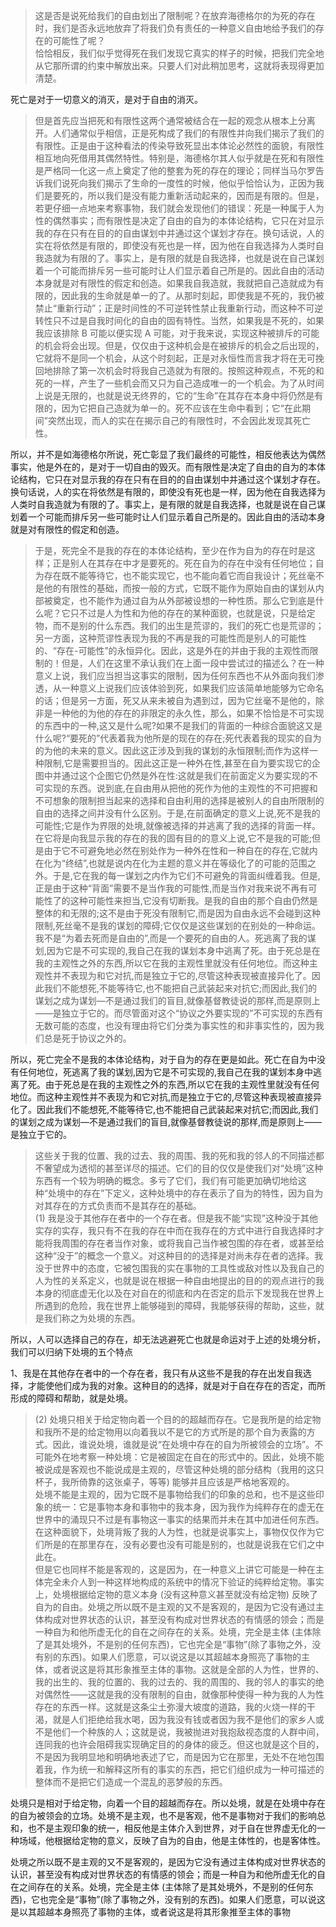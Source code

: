 <blockquote data-pid="fNIjy-Ut">这是否是说死给我们的自由划出了限制呢？在放弃海德格尔的为死的存在时，我们是否永远地放弃了将我们负有责任的一种意义自由地给予我们的存在的可能性了呢？<br>恰恰相反，我们似乎觉得死在我们发现它真实的样子的时候，把我们完全地从它那所谓的约束中解放出来。只要人们对此稍加思考，这就将表现得更加清楚。</blockquote><p data-pid="kTnAx4Hb">死亡是对于一切意义的消灭，是对于自由的消灭。</p><blockquote data-pid="f50_ttH1">但是首先应当把死和有限性这两个通常被结合在一起的观念从根本上分离开。人们通常似乎相信，正是死构成了我们的有限性并向我们揭示了我们的有限性。正是由于这种看法的传染导致死显出本体论必然性的面貌，有限性相互地向死借用其偶然特性。特别是，海德格尔其人似乎就是在死和有限性是严格同一化这一点上奠定了他的整套为死的存在的理论；同样当马尔罗告诉我们说死向我们揭示了生命的一度性的时候，他似乎恰恰认为，正因为我们是要死的，所以我们是没有能力重新活动起来的，因而是有限的。但是，若更仔细一点地来考察事物，我们就会发现他们的错误：死是一种属于人为性的偶然事实；而有限性是决定了自由的自为的本体论结构，它只在对显示我的存在只有在目的的自由谋划中并通过这个谋划才存在。换句话说，人的实在将依然是有限的，即使没有死也是一样，因为他在自我选择为人类时自我造就为有限的了。事实上，是有限的就是自我选择，也就是说在自己谋划着一个可能而排斥另一些可能时让人们显示着自己所是的。因此自由的活动本身就是对有限性的假定和创造。如果我自我造就，我就把自己造就成为有限的，因此我的生命就是单一的了。从那时刻起，即使我是不死的，我仍被禁止“重新行动”；正是时间性的不可逆转性禁止我重新行动，而这种不可逆转性只不过是自我时间化的自由的固有特性。当然，如果我是不死的，如果我应该排除 B 可能以便实现 A 可能，对于我来说，实现这种被排斥的可能的机会将会出现。但是，仅仅由于这种机会是在被排斥的机会之后出现的，它就将不是同一个机会，从这个时刻起，正是对永恒性而言我才将在无可挽回地排除了第一次机会时将我自己造就为有限的。按照这种观点，不死的和死的一样，产生了一些机会而又只为自己造成唯一的一个机会。为了从时间上说是无限的，也就是说无终界的，它的“生命”在其存在本身中将仍然是有限的，因为它把自己造就为单一的。死不应该在生命中看到；它“在此期间”突然出现，而人的实在在揭示自己的有限性时，不会因此发现其死亡性。</blockquote><p data-pid="NgzzsY3p">所以，并不是如海德格尔所说，死亡彰显了我们最终的可能性，相反他表达为偶然事实，他是外在的，是对于一切自由的毁灭。而有限性是决定了自由的自为的本体论结构，它只在对显示我的存在只有在目的的自由谋划中并通过这个谋划才存在。换句话说，人的实在将依然是有限的，即使没有死也是一样，因为他在自我选择为人类时自我造就为有限的了。事实上，是有限的就是自我选择，也就是说在自己谋划着一个可能而排斥另一些可能时让人们显示着自己所是的。因此自由的活动本身就是对有限性的假定和创造。</p><blockquote data-pid="S-MBIlof">于是，死完全不是我的存在的本体论结构，至少在作为自为的存在时是这样；正是别人在其存在中才是要死的。死在自为的存在中没有任何地位；自为存在既不能等待它，也不能实现它，也不能向着它而自我设计；死丝毫不是他的有限性的基础，而按一般的方式，它既不能作为原始自由的谋划从内部被奠定，也不能作为通过自为从外部被设想的一种性质。那么它到底是什么呢？它只不过是人为性和为他的存在的某种面貌，也就是说，只是给定物，而不是别的什么东西。我们的出生是荒谬的，我们的死亡也是荒谬的；另一方面，这种荒谬性表现为我的不再是我的可能性而是别人的可能性的、“存在-可能性”的永恒异化。因此，这是外在的并由于我的主观性而限制的！但是，人们在这里不承认我们在上面一段中尝试过的描述么？在一种意义上说，我们应当担当这事实的限制，因为任何东西也不从外面向我们渗透，从一种意义上说我们应该体验到死，如果我们应该简单地能够为它命名的话；但是另一方面，死又从来未被自为遇到过，因为它丝毫不是他的，除非是一种他的为他的存在的非限定的永久性，那么，如果不恰恰是不可实现的东西中的一种,这又是什么呢?如果不是我们的背面的一种综合面貌这又是什么呢?“要死的”代表着我为他所是的现在的存在;死代表着我的现实的自为的为他的未来的意义。因此这正涉及到我的谋划的永恒限制;而作为这样一种限制,它是需要担当的。因此这正是一种外在性,甚至在自为要实现它的企图中并通过这个企图它仍然是外在性:这就是我们在前面定义为要实现的不可实现的东西。说到底,在自由用从把他的死作为他的主观性的不可把握和不可想象的限制担当起来的选择和自由利用的选择是被别人的自由所限制的自由的选择之间并没有什么区别。于是,在前面确定的意义上说,死不是我的可能性;它是作为界限的处境,就像被选择的并逃离了我的选择的背面一样。在它将是向我显示我的存在的我的固有目的的意义上说,它不是我的可能;但是由于它不可避免地必然在别处作为一种外在性和一种自在的存在,它就内在化为“终结”,也就是说内在化为主题的意义并在等级化了的可能的范围之外。于是,它在我的每一谋划之内作为它们不可避免的背面纠缠着我。但是,正是由于这种“背面”需要不是当作我的可能性,而是当作对我来说不再有可能性了的这种可能性来担当,它没有切断我。是我的自由的那个自由仍然是整体的和无限的;这不是由于死没有限制它,而是因为自由永远不会碰到这种限制,死丝毫不是我的谋划的障碍;它仅仅是这些谋划的在别处的一种命运。我不是“为着去死而是自由的”,而是一个要死的自由的人。死逃离了我的谋划,因为它是不可实现的,我自己在我的谋划本身中逃离了死。由于死总是在我的主观性之外的东西,所以它在我的主观性里就没有任何地位。而这种主观性并不表现为和它对抗,而是独立于它的,尽管这种表现被直接异化了。因此我们不能想死,不能等待它,也不能把自己武装起来对抗它;而因此,我们的谋划之成为谋划—不是通过我们的盲目,就像基督教徒说的那样,而是原则上——是独立于它的。而尽管面对这个“协议之外要实现的”不可实现的东西有无数可能的态度，也没有理由将它们分类为事实性的和非事实性的，因为我们总是死于协议之外的。</blockquote><p data-pid="VJ6S9MKa">所以，死亡完全不是我的本体论结构，对于自为的存在更是如此。死亡在自为中没有任何地位，死逃离了我的谋划,因为它是不可实现的,我自己在我的谋划本身中逃离了死。由于死总是在我的主观性之外的东西,所以它在我的主观性里就没有任何地位。而这种主观性并不表现为和它对抗,而是独立于它的,尽管这种表现被直接异化了。因此我们不能想死,不能等待它,也不能把自己武装起来对抗它;而因此,我们的谋划之成为谋划—不是通过我们的盲目,就像基督教徒说的那样,而是原则上——是独立于它的。</p><blockquote data-pid="zhY-Jagx">这些关于我的位置、我的过去、我的周围、我的死和我的邻人的不同描述都不奢望成为透彻的甚至详尽的描述。它们的目的仅仅是使我们对“处境”这种东西有一个较为明确的概念。多亏了它们，我们有可能更加确切地给这种“处境中的存在”下定义，这种处境中的存在表示了自为的特性，因为自为对其存在的方式负责而不是其存在的基础。<br>(1) 我是没于其他存在者中的一个存在者。但是我不能“实现”这种没于其他实存的实存，我只有不在我的存在中而在我存在的方式中进行自我选择时才能将我周围的存在者当作对象，或将我自己当作被包围的存在者，或甚至给这种“没于”的概念一个意义。对这种目的的选择是对尚未存在者的选择。我没于世界中的态度，它被包围我的实在事物的工具性或敌对性以及我自己的人为性的关系定义，也就是说在根据一种自由地提出的目的的观点进行的我本身的彻底虚无化以及在对自在的彻底和内在否定的启示下发现我在世界上所遇到的危险，我在世界上能够碰到的障碍，我能够获得的帮助，这些，就是我们称之为处境的东西。</blockquote><p data-pid="Ba-STWlS">所以，人可以选择自己的存在，却无法逃避死亡也就是命运对于上述的处境分析，我们可以归纳下处境的五个特点</p><p data-pid="nLsA5P79">1、我是在其他存在者中的一个存在者，我只有从这些不是我的存在出发自我选择，才能使他们成为我的对象。这种目的的选择，就是对于自在存在的否定，而所形成的障碍和帮助，就是处境。</p><blockquote data-pid="Vd6tZumO">(2) 处境只相关于给定物向着一个目的的超越而存在。它是我所是的给定物和我所不是的给定物用以向着我以不是它的方式所是的那个自为表露的方式。因此，谁说处境，谁就是说“在处境中存在的自为所被领会的立场”。不可能外在地考察一种处境：它是被固定在自在的形式中的。因此，处境不能被说成是客观也不能说成是主观的，尽管这种处境的部分结构（我用的这只杯子，我所倚靠的这张桌子，等等) 能够并且应该是严格地客观的。<br>处境不能是主观的，因为它既不是事物给我们的印象的总和，也不是这些印象的统一：它是事物本身和事物中的我本身，因为我作为纯粹存在的虚无在世界中的涌现只不过是有事物这一事实的结果而并未在其中加进任何东西。在这种面貌下，处境背叛了我的人为性，也就是说事实上，事物仅仅作为它们所是的在那里存在，没有必要也没有可能是别的，也就是说我在它们之中此在。<br>但是它也同样不能是客观的，这是因为，在一种意义上讲它可能是一种在主体完全未介人到一种这样地构成的系统中的情况下验证的纯粹给定物。事实上，处境根据给定物的意义本身 (没有这种意义甚至就没有给定物) 反映了自为的自由。处境之所以既不是主观的又不是客观的，是因为它没有通过主体构成对世界状态的认识，甚至没有构成对世界状态的有情感的领会；而是一种自为和他所虚无化的自在之间存在的关系。处境，完全是主体 (主体除了是其处境外，不是别的任何东西)，它也完全是“事物”(除了事物之外，没有别的东西)。如果人们愿意，可以说这是以其超越本身照亮了事物的主体，或者说这是将其形象推至主体的事物。这就是全部的人为性，世界的、我的出生的、我的位置的、我的过去的、我的周围的、我的邻人的事实的绝对偶然性——这就是我的没有限制的自由，就像那种使得一种为我的人为性存在的东西一样。这就是这条尘土弥漫大坡度的道路，我的火烧一样的干渴，就是人们拒绝给我水喝，因为我没有钱或者因为我不是他们的家乡人或不是他们一个种族的人；这就是说，我被抛进对我抱敌视态度的人群中间，连同我的也许会阻碍我实现确定目的的身体的疲乏。但这也就是这个目的，不是因为我明显地和明确地表述了它，而是因为它在那里，无处不在地包围着我，作为统一和解释这所有的事实的东西，把它们组织成为一种可描述的整体而不是把它们造成一个混乱的恶梦般的东西。</blockquote><p data-pid="6-eLFOgr">处境只是相对于给定物，向着一个目的超越而存在。所以处境，就是在处境中存在的自为被领会的立场。处境不是主观，也不是客观，他不是事物对于我们的影响总和，也不是主观印象的统一，相反他是主体介入到世界，对于自在世界虚无化的一种场域，他根据给定物的意义，反映了自为的自由，他是主体性的，也是客体性。</p><p data-pid="pNWwJi_0">处境之所以既不是主观的又不是客观的，是因为它没有通过主体构成对世界状态的认识，甚至没有构成对世界状态的有情感的领会；而是一种自为和他所虚无化的自在之间存在的关系。处境，完全是主体 (主体除了是其处境外，不是别的任何东西)，它也完全是“事物”(除了事物之外，没有别的东西)。如果人们愿意，可以说这是以其超越本身照亮了事物的主体，或者说这是将其形象推至主体的事物</p><p></p><p></p><p></p><p></p><p></p><p></p><p></p><p></p><p></p>